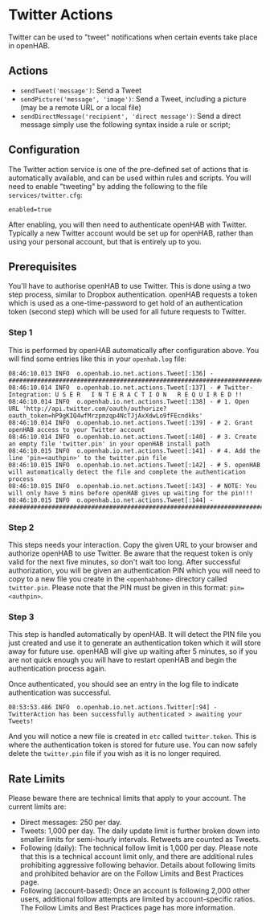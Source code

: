 # Twitter Actions

Twitter can be used to "tweet" notifications when certain events take place in openHAB. 


## Actions

* `sendTweet('message')`: Send a Tweet
* `sendPicture('message', 'image')`: Send a Tweet, including a picture (may be a remote URL or a local file)
* `sendDirectMessage('recipient', 'direct message')`: Send a direct message simply use the following syntax inside a rule or script;


## Configuration

The Twitter action service is one of the pre-defined set of actions that is automatically available, and can be used within rules and scripts. You will need to enable "tweeting" by adding the following to the file `services/twitter.cfg`:

```
enabled=true
```

After enabling, you will then need to authenticate openHAB with Twitter. Typically a new Twitter account would be set up for openHAB, rather than using your personal account, but that is entirely up to you.

## Prerequisites

You'll have to authorise openHAB to use Twitter. This is done using a two step process, similar to Dropbox authentication. openHAB requests a token which is used as a one-time-password to get hold of an authentication token (second step) which will be used for all future requests to Twitter.

### Step 1 

This is performed by openHAB automatically after configuration above. You will find some entries like this in your `openhab.log` file:

```text
08:46:10.013 INFO  o.openhab.io.net.actions.Tweet[:136] - ################################################################################################
08:46:10.014 INFO  o.openhab.io.net.actions.Tweet[:137] - # Twitter-Integration: U S E R   I N T E R A C T I O N   R E Q U I R E D !!
08:46:10.014 INFO  o.openhab.io.net.actions.Tweet[:138] - # 1. Open URL 'http://api.twitter.com/oauth/authorize?oauth_token=hP9gKIQ4wfMrzpmzqp4NcTJjAxXdwLo9fFEcndkks'
08:46:10.014 INFO  o.openhab.io.net.actions.Tweet[:139] - # 2. Grant openHAB access to your Twitter account
08:46:10.014 INFO  o.openhab.io.net.actions.Tweet[:140] - # 3. Create an empty file 'twitter.pin' in your openHAB install path
08:46:10.015 INFO  o.openhab.io.net.actions.Tweet[:141] - # 4. Add the line 'pin=<authpin>' to the twitter.pin file
08:46:10.015 INFO  o.openhab.io.net.actions.Tweet[:142] - # 5. openHAB will automatically detect the file and complete the authentication process
08:46:10.015 INFO  o.openhab.io.net.actions.Tweet[:143] - # NOTE: You will only have 5 mins before openHAB gives up waiting for the pin!!!
08:46:10.015 INFO  o.openhab.io.net.actions.Tweet[:144] - ################################################################################################
```

### Step 2


This steps needs your interaction. Copy the given URL to your browser and authorize openHAB to use Twitter. Be aware that the request token is only valid for the next five minutes, so don't wait too long. After successful authorization, you will be given an authentication PIN which you will need to copy to a new file you create in the `<openhabhome>` directory called `twitter.pin`. Please note that the PIN must be given in this format: `pin=<authpin>`.

### Step 3

This step is handled automatically by openHAB. It will detect the PIN file you just created and use it to generate an authentication token which it will store away for future use. openHAB will give up waiting after 5 minutes, so if you are not quick enough you will have to restart openHAB and begin the authentication process again.

Once authenticated, you should see an entry in the log file to indicate authentication was successful.

```text
08:53:53.486 INFO  o.openhab.io.net.actions.Twitter[:94] - TwitterAction has been successfully authenticated > awaiting your Tweets!
```

And you will notice a new file is created in `etc` called `twitter.token`. This is where the authentication token is stored for future use. You can now safely delete the `twitter.pin` file if you wish as it is no longer required.

## Rate Limits

Please beware there are technical limits that apply to your account. The current limits are:

* Direct messages: 250 per day.
* Tweets: 1,000 per day. The daily update limit is further broken down into smaller limits for semi-hourly intervals. Retweets are counted as Tweets.
* Following (daily): The technical follow limit is 1,000 per day. Please note that this is a technical account limit only, and there are additional rules prohibiting aggressive following behavior. Details about following limits and prohibited behavior are on the Follow Limits and Best Practices page.
* Following (account-based): Once an account is following 2,000 other users, additional follow attempts are limited by account-specific ratios. The Follow Limits and Best Practices page has more information.
